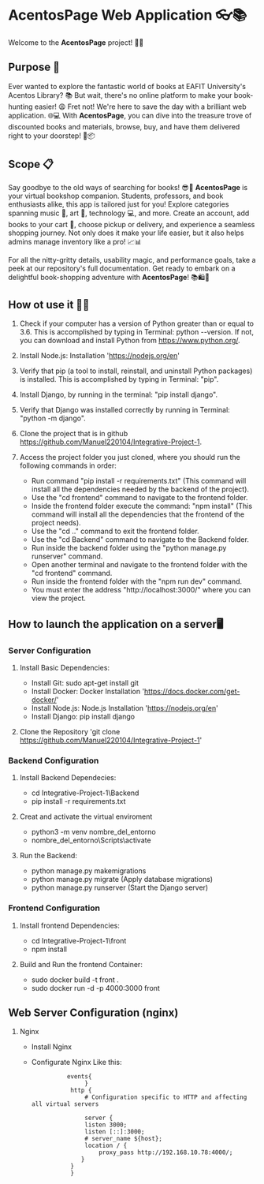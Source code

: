 # AcentosPage Web Application 👓📚

Welcome to the **AcentosPage** project! 🚀📖

## Purpose 🎯

Ever wanted to explore the fantastic world of books at EAFIT University's Acentos Library? 📚 But wait, there's no online platform to make your book-hunting easier! 😩 Fret not! We're here to save the day with a brilliant web application. 🌐💻 With **AcentosPage**, you can dive into the treasure trove of discounted books and materials, browse, buy, and have them delivered right to your doorstep! 🚚📦

## Scope 📋

Say goodbye to the old ways of searching for books! 😎📖 **AcentosPage** is your virtual bookshop companion. Students, professors, and book enthusiasts alike, this app is tailored just for you! Explore categories spanning music 🎵, art 🎨, technology 💻, and more. Create an account, add books to your cart 🛒, choose pickup or delivery, and experience a seamless shopping journey. Not only does it make your life easier, but it also helps admins manage inventory like a pro! 📈📊

For all the nitty-gritty details, usability magic, and performance goals, take a peek at our repository's full documentation. Get ready to embark on a delightful book-shopping adventure with **AcentosPage**! 📚🛍️🌟

## How ot use it 🤷‍♂️

1. Check if your computer has a version of Python greater than or equal to 3.6. This is accomplished by typing in Terminal: python --version. If not, you can download and install Python from https://www.python.org/.

2.  Install Node.js: Installation 'https://nodejs.org/en'

3.	Verify that pip (a tool to install, reinstall, and uninstall Python packages) is installed. This is accomplished by typing in Terminal: "pip".

4.	Install Django, by running in the terminal: "pip install django".

5.	Verify that Django was installed correctly by running in Terminal: "python -m django".

6.  Clone the project that is in github https://github.com/Manuel220104/Integrative-Project-1.

7.  Access the project folder you just cloned, where you should run the following commands in order:
    -   Run command "pip install -r requirements.txt" (This command will install all the dependencies needed by the backend of the project).
    -   Use the "cd frontend" command to navigate to the frontend folder.
    -   Inside the frontend folder execute the command: "npm install" (This command will install all the dependencies that the frontend of the project needs).
    -   Use the "cd .." command to exit the frontend folder.
    -   Use the "cd Backend" command to navigate to the Backend folder.
    -   Run inside the backend folder using the "python manage.py runserver" command.
    -   Open another terminal and navigate to the frontend folder with the "cd frontend" command.
    -   Run inside the frontend folder with the "npm run dev" command.
    -   You must enter the address "http://localhost:3000/" where you can view the project.

## How to launch the application on a server🖥️

### Server Configuration 

1. Install Basic Dependencies:

    -    Install Git: sudo apt-get install git
    -    Install Docker: Docker Installation 'https://docs.docker.com/get-docker/'
    -    Install Node.js: Node.js Installation 'https://nodejs.org/en'
    -    Install Django: pip install django
    
2. Clone the Repository 'git clone https://github.com/Manuel220104/Integrative-Project-1'

### Backend Configuration
1. Install Backend Dependecies:
    -    cd Integrative-Project-1\Backend
    -    pip install -r requirements.txt
2. Creat and activate the virtual enviroment
    -    python3 -m venv nombre_del_entorno
    -    nombre_del_entorno\Scripts\activate

4. Run the Backend:
    -   python manage.py makemigrations
    -   python manage.py migrate  (Apply database migrations)
    -   python manage.py runserver  (Start the Django server)

### Frontend Configuration

1. Install frontend Dependencies:
    -    cd Integrative-Project-1\front
    -    npm install

2. Build and Run the frontend Container:
    -    sudo docker build -t front .
    -    sudo docker run -d -p 4000:3000 front
   
## Web Server Configuration (nginx)

1. Nginx
    -    Install Nginx
    -    Configurate Nginx
           Like this:
         
                       events{
                            }
                        http {
                            # Configuration specific to HTTP and affecting all virtual servers
                        
                            server {
                            listen 3000;
                            listen [::]:3000;
                            # server_name ${host};
                            location / {
                                proxy_pass http://192.168.10.78:4000/;
                           }
                        }
                        }
                            
                        
                        
                        
                         
                           
